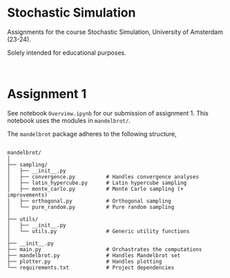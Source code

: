 # Stochastic Simulation

Assignments for the course Stochastic Simulation, University of Amsterdam (23-24).

Solely intended for educational purposes.

<br/>

# Assignment 1

See notebook `Overview.ipynb` for our submission of assignment 1. This notebook uses the modules in `mandelbrot/`.

The `mandelbrot` package adheres to the following structure,

```

mandelbrot/
│
├── sampling/
│   ├── __init__.py
│   ├── convergence.py          # Handles convergence analyses
│   ├── latin_hypercube.py      # Latin hypercube sampling
│   ├── monte_carlo.py          # Monte Carlo sampling (+ improvements)
│   ├── orthogonal.py           # Orthogonal sampling
│   └── pure_random.py          # Pure random sampling
│
├── utils/
│   ├── __init__.py
│   └── utils.py                # Generic utility functions
│
├── __init__.py
├── main.py                     # Orchastrates the computations
├── mandelbrot.py               # Handles Mandelbrot set
├── plotter.py                  # Handles plotting
└── requirements.txt            # Project dependencies

```

